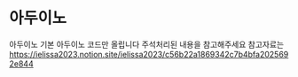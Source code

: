 # 아두이노
아두이노 기본
아두이노 코드만 올립니다 
주석처리된 내용을 참고해주세요
참고자료는 https://ielissa2023.notion.site/ielissa2023/c56b22a1869342c7b4bfa2025692e844
